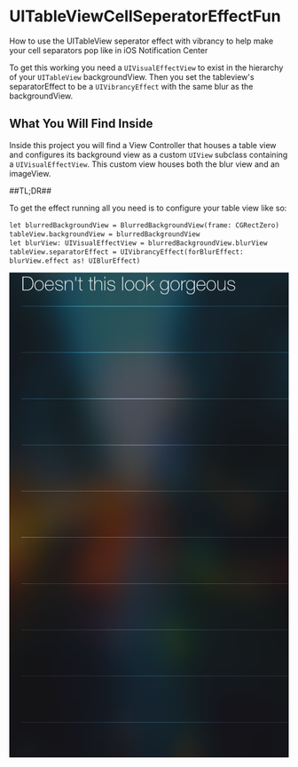 # UITableViewCellSeperatorEffectFun

How to use the UITableView seperator effect with vibrancy to help make your cell separators pop like in iOS Notification Center

To get this working you need a `UIVisualEffectView` to exist in the hierarchy of your `UITableView` backgroundView.
Then you set the tableview's separatorEffect to be a `UIVibrancyEffect` with the same blur as the backgroundView.

## What You Will Find Inside

Inside this project you will find a View Controller that houses a table view and configures its background view
as a custom `UIView` subclass containing a `UIVisualEffectView`. This custom view houses both the blur view and
an imageView.

##TL;DR##

To get the effect running all you need is to configure your table view like so:

    let blurredBackgroundView = BlurredBackgroundView(frame: CGRectZero)
    tableView.backgroundView = blurredBackgroundView
    let blurView: UIVisualEffectView = blurredBackgroundView.blurView 
    tableView.separatorEffect = UIVibrancyEffect(forBlurEffect: blurView.effect as! UIBlurEffect)

![Screenshot](screenshot.png "Vibrant Seperators")
